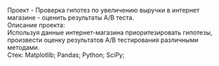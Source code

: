 Проект - Проверка гипотез по увеличению выручки в интернет магазине - оценить результаты А/В теста.<br>
Описание проекта:<br>
Используя данные интернет-магазина приоритезировать гипотезы, произвести оценку результатов A/B тестирования различными методами.<br>
Стек: Matplotlib; Pandas; Python; SciPy;
